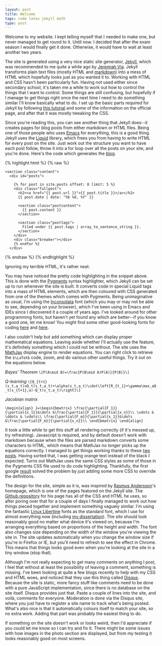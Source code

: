 ```yaml
---
layout: post
title: Welcome
tags: code latex jekyll math
type: post
---
```


Welcome to my website. I kept telling myself that I needed to make one, but
never managed to get round to it. Until now. I decided that after the exam
season I would finally get it done. Otherwise, it would have to wait at least
another two years.

The site is generated using a very nice static site generator,
[Jekyll](http://jekyllrb.com), which was recommended to me quite a while ago by
[Jeremiah Via](http://jeremiahvia.com). Jekyll transforms plain text files
(mostly HTML and [markdown](http://daringfireball.net/projects/markdown/)) into
a mess of HTML which hopefully looks just as you wanted it to. Working with HTML
and CSS hasn't been particularly fun. Having not used either since secondary
school, it's taken me a while to work out how to control the things that I want
to control. Some things are still confusing, but hopefully if I manage to get
things right once the next time I need to do something similar I'll know
basically what to do. I set up the basic parts required for Jekyll by following
[this tutorial](http://net.tutsplus.com/tutorials/other/building-static-sites-with-jekyll/)
and some of the information on the official page, and after that it was mostly
tweaking the CSS.

Since you're reading this, you can see another thing that Jekyll does--it
creates pages for blog posts from either markdown or HTML files. Being one of
those people who uses [Emacs](http://www.gnu.org/software/emacs/) for
everything, this is a good thing. Jekyll uses the
[Liquid](http://liquidmarkup.org/) library, which frees you from having to write
HTML for every post on the site. Just work out the structure you want to have
each post follow, throw it into a for loop over all the posts on your site, and
you're done. Here's the code which generates the [blog](/blog).

{% highlight html %}
{% raw %}

    <section class="content">
      <div id="posts">
    
        {% for post in site.posts offset: 0 limit: 5 %}
        <div class="fullpost">
          <h2><a href="{{ post.url }}">{{ post.title }}</a></h2>
          {{ post.date | date: "%b %d, %Y" }}
    
          <section class="postcontent">
    	    {{ post.content }}
          </section>
          
          <section class="posttags">
    	    Filed under {{ post.tags | array_to_sentence_string }}.
          </section>
        </div>
        <div class="breaker"></div>
        {% endfor %}
      </div>
   </section>

{% endraw %}
{% endhighlight %}

Ignoring my terrible HTML, it's rather neat.

You may have noticed the pretty code highlighting in the snippet above. This is
done with the [Pygments](http://pygments.org/) syntax highlighter, which Jekyll
can be set up to run whenever the site is built. It converts code in special
Liquid tags into a mass of HTML elements, which are then coloured with CSS
generated from one of the themes which comes with Pygments. Being unimaginative
as usual, I'm using the
[Inconsolata](http://www.levien.com/type/myfonts/inconsolata.html) font (which
you may or may not be able to see, depending on your browser), which
I've been using in Emacs and IDEs since I discovered it a couple of years
ago. I've looked around for other programming fonts, but haven't yet found any
which are better--if you know a good one, let me know! You might find some
other good-looking fonts for coding
[here](http://hivelogic.com/articles/top-10-programming-fonts) and
[here](http://www.slant.co/topics/67/~what-are-the-best-programming-fonts).

I also couldn't help but add something which can display proper mathematical
equations. Leaving aside whether I'll actually use the feature, it's definitely
something which I could not be without. The site uses the
[MathJax](http://www.mathjax.org/) display engine to render equations. You can
right click to retrieve the `$\LaTeX$` code, zoom, and do various other useful
things. Try it out on the equations below.


_Bayes' Theorem_
`\[P(A\mid B)=\frac{P(B\mid A)P(A)}{P(B)}\]`

_Q-learning_
`\[Q_{t+1}(s_t,a_t)=Q_t(s_t,a_t)+\alpha(s_t,a_t)\cdot\left[R_{t_1}+\gamma\max_aQ_t(s_{t+1},a)-Q_t(s_t,a_t)\right]\]`

_Jacobian matrix_

`\begin{align}
J=\begin{bmatrix}
\frac{\partial{F_1}}{\partial{x_1}}&\dots &\frac{\partial{F_1}}{\partial{x_n}}\\
\vdots & \ddots & \vdots\\
\frac{\partial{F_m}}{\partial{x_1}}&\dots &\frac{\partial{F_m}}{\partial{x_n}}\\
\end{bmatrix}
\end{align}`

It took a little while to get this stuff all rendering correctly (if it's messed
up, try refreshing). Javascript is required, and by default doesn't work with
markdown because when the files are parsed markdown converts some characters to
HTML, which means that MathJax no longer picks up the equations correctly. I
managed to get things working thanks to these
[two](http://checkmyworking.com/2012/01/how-to-get-beautifully-typeset-maths-on-your-blog/)
[posts](http://doswa.com/2011/07/20/mathjax-in-markdown.html). Having sorted
that, I was getting orange text instead of the black I expected. Turns out
MathJax uses the same CSS styles as some of those in the Pygments CSS file used
to do code highlighting. Thankfully, the first google
[result](https://groups.google.com/forum/?fromgroups#!topic/mathjax-users/FgCBLdT15nM)
solved the problem by just adding some more CSS to override the definitions.

The design for the site, simple as it is, was inspired by
[Rasmus Andersson](http://rsms.me/)'s homepage, which is one of the pages
featured on the Jekyll site. The
[Github repository](https://github.com/rsms/rsms.github.com) for his page has
all of the CSS and HTML he uses, so after poring over that for a couple of days
I finally managed to work out how things pieced together and implement something
vaguely similar. I'm using the fantastic
[Linux Libertine](http://www.linuxlibertine.org/) fonts as the standard font,
which I use for almost everything now (including
[my dissertation](/projects/gravlens/)). The site should look reasonably good no
matter what device it's viewed on, because I'm arranging everything based on
proportions of the height and width. The font also changes size depending on the
width of the window you're viewing the site in. The site updates automatically
when you change the window size if you're in Firefox or IE, but you'll need to
refresh to see the effect in Chrome. This means that things looks good even when
you're looking at the site in a tiny window (stop that).

Although I'm not really expecting to get many comments on anything I post, I
feel that without at least the possibility of leaving a comment, something is
missing. I've been looking at quite a few blogs recently to help with my CSS and
HTML woes, and noticed that they use this thing called
[Disqus](http://disqus.com/). Because the site is static, more fancy stuff like
comments need to be done with a pure JavaScript implementation, since there is
no database on the site itself. Disqus provides just that. Paste a couple of
lines into the site, and voilà, comments for everyone. Moderation is done via
the Disqus site, where you just have to register a site name to track what's
being posted. What's also nice is that it automatically colours itself to match
your site, so no extra work. Adding that part was probably the easiest thing to
do.

If something on the site doesn't work or looks weird, then I'd appreciate if you
could let me know so I can try and fix it. There might be some issues with how
images in the photo section are displayed, but from my testing it looks
reasonably good on most screens.
